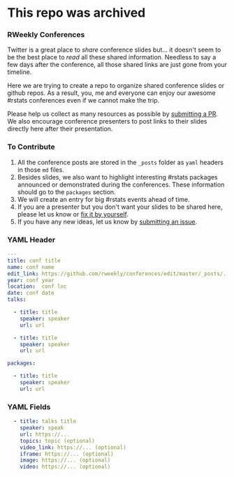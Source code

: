 # This repo was archived

### RWeekly Conferences

Twitter is a great place to _share_ conference slides but... it doesn't seem to be the best place to _read_ all these shared information. Needless to say a few days after the conference, all those shared links are just gone from your timeline. 

Here we are trying to create a repo to organize shared conference slides or github repos. As a result, you, me and everyone can enjoy our awesome #rstats conferences even if we cannot make the trip. 

Please help us collect as many resources as possible by [submitting a PR](https://github.com/rweekly/conferences/compare). We also encourage conference presenters to post links to their slides directly here after their presentation. 

### To Contribute

1. All the conference posts are stored in the `_posts` folder as `yaml` headers in those `md` files. 
2. Besides slides, we also want to highlight interesting #rstats packages announced or demonstrated during the conferences. These information should go to the `packages` section. 
3. We will create an entry for big #rstats events ahead of time. 
4. If you are a presenter but you don't want your slides to be shared here, please let us know or [fix it by yourself](https://github.com/rweekly/conferences/compare). 
5. If you have any new ideas, let us know by [submitting an issue](https://github.com/rweekly/conferences/issues/new). 

### YAML Header

```yaml
---
title: conf title
name: conf name
edit_link: https://github.com/rweekly/conferences/edit/master/_posts/....md
year: conf year
location:  conf loc
date: conf date
talks:

  - title: title
    speaker: speaker
    url: url

  - title: title
    speaker: speaker
    url: url

packages:

  - title: title
    speaker: speaker
    url: url

```

### YAML Fields

```yaml
  - title: talks title
    speaker: speak
    url: https://... 
    topics: topic (optional)
    video_link: https://... (optional)
    iframe: https://... (optional)
    image: https://... (optional)
    video: https://... (optional)
```
